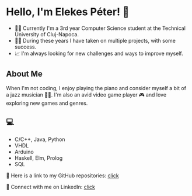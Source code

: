 # Hello, I'm Elekes Péter! 👋
- 👨‍🎓 Currently I'm a 3rd year Computer Science student at the Technical University of Cluj-Napoca.
- 👨‍💻 During these years I have taken on multiple projects, with some success.
- 📈 I'm always looking for new challenges and ways to improve myself.

## About Me
When I'm not coding, I enjoy playing the piano and consider myself a bit of a jazz musician 🎹🎶. I'm also an avid video game player 🎮 and love exploring new games and genres.

## 💻 
- C/C++, Java, Python
- VHDL
- Arduino
- Haskell, Elm, Prolog
- SQL

🔗 Here is a link to my GitHub repositories: [click](https://github.com/peterelekes?tab=repositories)

🔗 Connect with me on LinkedIn: [click](https://www.linkedin.com/in/peterelekes/)
